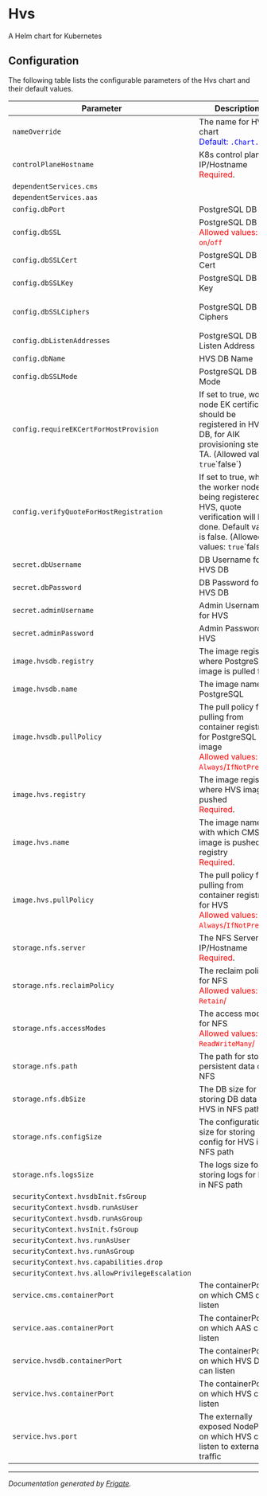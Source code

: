 
Hvs
===========

A Helm chart for Kubernetes


## Configuration

The following table lists the configurable parameters of the Hvs chart and their default values.

| Parameter                | Description             | Default        |
| ------------------------ | ----------------------- | -------------- |
| `nameOverride` | The name for HVS chart<br> <span style="color:blue">Default: `.Chart.name`</span> | `""` |
| `controlPlaneHostname` | K8s control plane IP/Hostname<br> <span style="color:red">Required</span>. | `""` |
| `dependentServices.cms` |  | `"cms"` |
| `dependentServices.aas` |  | `"aas"` |
| `config.dbPort` | PostgreSQL DB port | `5432` |
| `config.dbSSL` | PostgreSQL DB SSL<br> <span style="color:red">Allowed values: `on`/`off`</span> | `"on"` |
| `config.dbSSLCert` | PostgreSQL DB SSL Cert | `"/etc/postgresql/secrets/server.crt"` |
| `config.dbSSLKey` | PostgreSQL DB SSL Key | `"/etc/postgresql/secrets/server.key"` |
| `config.dbSSLCiphers` | PostgreSQL DB SSL Ciphers | `"ECDHE-ECDSA-AES256-GCM-SHA384:ECDHE-RSA-AES256-GCM-SHA384:ECDHE-ECDSA-AES128-GCM-SHA256:ECDHE-RSA-AES128-GCM-SHA256"` |
| `config.dbListenAddresses` | PostgreSQL DB Listen Address | `"*"` |
| `config.dbName` | HVS DB Name | `"hvsdb"` |
| `config.dbSSLMode` | PostgreSQL DB SSL Mode | `"verify-full"` |
| `config.requireEKCertForHostProvision` | If set to true, worker node EK certificate should be registered in HVS DB, for AIK provisioning step of TA. (Allowed values: `true`\`false`) | `"<user input>"` |
| `config.verifyQuoteForHostRegistration` | If set to true, when the worker node is being registered to HVS, quote verification will be done. Default value is false. (Allowed values: `true`\`false`) | `"<user input>"` |
| `secret.dbUsername` | DB Username for HVS DB | `"hvsdbuser"` |
| `secret.dbPassword` | DB Password for HVS DB | `"hvsdbpassword"` |
| `secret.adminUsername` | Admin Username for HVS | `"hvsAdminUser"` |
| `secret.adminPassword` | Admin Password for HVS | `"hvsAdminPass"` |
| `image.hvsdb.registry` | The image registry where PostgreSQL image is pulled from | `"dockerhub.io"` |
| `image.hvsdb.name` | The image name of PostgreSQL | `"postgres:11.7"` |
| `image.hvsdb.pullPolicy` | The pull policy for pulling from container registry for PostgreSQL image<br> <span style="color:red">Allowed values: `Always`/`IfNotPresent`</span> | `"Always"` |
| `image.hvs.registry` | The image registry where HVS image is pushed<br> <span style="color:red">Required</span>. | `""` |
| `image.hvs.name` | The image name with which CMS image is pushed to registry<br> <span style="color:red">Required</span>. | `""` |
| `image.hvs.pullPolicy` | The pull policy for pulling from container registry for HVS<br> <span style="color:red">Allowed values: `Always`/`IfNotPresent`</span> | `"Always"` |
| `storage.nfs.server` | The NFS Server IP/Hostname<br> <span style="color:red">Required</span>. | `""` |
| `storage.nfs.reclaimPolicy` | The reclaim policy for NFS<br> <span style="color:red">Allowed values: `Retain`/</span> | `"Retain"` |
| `storage.nfs.accessModes` | The access modes for NFS<br> <span style="color:red">Allowed values: `ReadWriteMany`/</span> | `"ReadWriteMany"` |
| `storage.nfs.path` | The path for storing persistent data on NFS | `"/mnt/nfs_share"` |
| `storage.nfs.dbSize` | The DB size for storing DB data for HVS in NFS path | `"5Gi"` |
| `storage.nfs.configSize` | The configuration size for storing config for HVS in NFS path | `"10Mi"` |
| `storage.nfs.logsSize` | The logs size for storing logs for HVS in NFS path | `"1Gi"` |
| `securityContext.hvsdbInit.fsGroup` |  | `2000` |
| `securityContext.hvsdb.runAsUser` |  | `1001` |
| `securityContext.hvsdb.runAsGroup` |  | `1001` |
| `securityContext.hvsInit.fsGroup` |  | `1001` |
| `securityContext.hvs.runAsUser` |  | `1001` |
| `securityContext.hvs.runAsGroup` |  | `1001` |
| `securityContext.hvs.capabilities.drop` |  | `["all"]` |
| `securityContext.hvs.allowPrivilegeEscalation` |  | `false` |
| `service.cms.containerPort` | The containerPort on which CMS can listen | `8445` |
| `service.aas.containerPort` | The containerPort on which AAS can listen | `8444` |
| `service.hvsdb.containerPort` | The containerPort on which HVS DB can listen | `5432` |
| `service.hvs.containerPort` | The containerPort on which HVS can listen | `8443` |
| `service.hvs.port` | The externally exposed NodePort on which HVS can listen to external traffic | `30443` |



---
_Documentation generated by [Frigate](https://frigate.readthedocs.io)._

